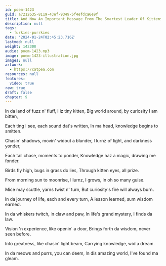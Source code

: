 ```yaml
---
id: poem-1423
guid: a7212635-8119-43ef-9349-5f4efdca6e9f
title: And Now An Important Message From The Smartest Leader Of Kittens
description: null
tags:
  - furkies-purrkies
date: '2024-01-24T02:45:23.716Z'
lastmod: null
weight: 142300
audio: poem-1423.mp3
image: poem-1423-illustration.jpg
images: null
artwork:
  - https://catpea.com
resources: null
features:
  video: true
raw: true
draft: false
chapter: 9
---
```


In da land of fuzz n' fluff, I iz tiny kitten,
Big world around, by curiosity I am bitten,

Each ting I see, each sound dat's written,
In ma head, knowledge begins to smitten.

Chasin' shadows, movin' widout a blunder,
I lurnz of light, and darkness yonder,

Each tail chase, moments to ponder,
Knowledge haz a magic, drawing me fonder.

Birds fly high, bugs in grass do lies,
Through kitten eyes, all prize.

From morning sun to moonrise, I lurnz,
I grows, in oh so many guise.

Mice may scuttle, yarns twist n' turn,
But curiosity's fire will always burn.

In da journey of life, each and every turn,
A lesson learned, sum wisdom earned.

In da whiskers twitch, in claw and paw,
In life's grand mystery, I finds da law.

Vision 'n experience, like openin' a door,
Brings forth da wisdom, never seen before.

Into greatness, like chasin' light beam,
Carrying knowledge, wid a dream.

In da meows and purrs, you can deem,
In dis amazing world, I've found ma gleam.
